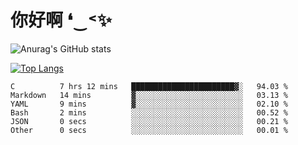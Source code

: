 # 你好啊 ❛‿˂✨

![Anurag's GitHub stats](https://github-readme-stats.vercel.app/api?username=ZombieFly&count_private=true&show_icons=true)

[![Top Langs](https://github-readme-stats.vercel.app/api/top-langs/?username=ZombieFly&layout=compact&count_private=true&hide=Ruby,makefile)](https://github.com/anuraghazra/github-readme-stats)

<!--START_SECTION:waka-->

```text
C          7 hrs 12 mins   ███████████████████████▓░   94.03 %
Markdown   14 mins         ▓░░░░░░░░░░░░░░░░░░░░░░░░   03.13 %
YAML       9 mins          ▓░░░░░░░░░░░░░░░░░░░░░░░░   02.10 %
Bash       2 mins          ░░░░░░░░░░░░░░░░░░░░░░░░░   00.52 %
JSON       0 secs          ░░░░░░░░░░░░░░░░░░░░░░░░░   00.21 %
Other      0 secs          ░░░░░░░░░░░░░░░░░░░░░░░░░   00.01 %
```

<!--END_SECTION:waka-->
